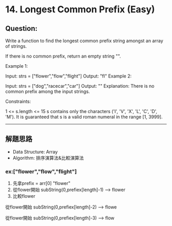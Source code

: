 # 14. Longest Common Prefix (Easy)

## Question:

Write a function to find the longest common prefix string amongst an array of strings.

If there is no common prefix, return an empty string "".



Example 1:

Input: strs = ["flower","flow","flight"]
Output: "fl"
Example 2:

Input: strs = ["dog","racecar","car"]
Output: ""
Explanation: There is no common prefix among the input strings.





Constraints:

1 <= s.length <= 15
s contains only the characters ('I', 'V', 'X', 'L', 'C', 'D', 'M').
It is guaranteed that s is a valid roman numeral in the range [1, 3999].

---
## 解題思路
- Data Structure: Array
- Algorithm: 排序演算法&比較演算法

### ex:["flower","flow","flight"]
1. 先拿prefix = arr[0] "flower"
2. 從flower開始 subString(0,prefiex[length]-1) --> flower
3. 比較flower

從flower開始 subString(0,prefiex[length]-2) --> flowe

從flower開始 subString(0,prefiex[length]-3) --> flow